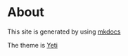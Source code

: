 # About

This site is generated by using [mkdocs](http://http://www.mkdocs.org/)

The theme is [Yeti](http://mkdocs.github.io/mkdocs-bootswatch/)
